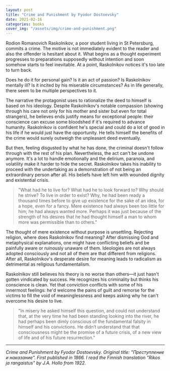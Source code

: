 ```yaml
---
layout: post
title: "Crime and Punishment by Fyodor Dostoevsky"
date: 2021-02-16
categories: books
cover_img: "/assets/img/crime-and-punishment.png"
---
```


Rodion Romanovich Raskolnikov, a poor student living in St Petersburg, commits a crime. The motive is not immediately evident to the reader and also the offender is hesitant about it. What begins as a thought experiment progresses to preparations supposedly without intention and soon somehow starts to feel inevitable. At a point, Raskolnikov notices it's too late to turn back.

Does he do it for personal gain? Is it an act of passion? Is Raskolnikov mentally ill? Is it incited by his miserable circumstances? As in life generally, there seem to be multiple perspectives to it. 

The narrative the protagonist uses to rationalize the deed to himself is based on his ideology. Despite Raskolnikov's notable compassion (showing through his care not only for his mother and sister but even for total strangers), he believes ends justify means for exceptional people: their conscience can excuse some bloodshed if it's required to advance humanity. Raskolnikov is confident he's special and could do a lot of good in his life if he would just have the opportunity. He tells himself the benefits of the crime would surely outweigh the unpleasant deed eventually.

But then, feeling disgusted by what he has done, the criminal doesn't follow through with the rest of his plan. Nevertheless, the act can't be undone anymore. It's a lot to handle emotionally and the delirium, paranoia, and volatility make it harder to hide the secret. Raskolnikov takes his inability to proceed with the undertaking as a demonstration of not being an extraordinary person after all. His beliefs have left him with wounded dignity and existential crisis.

>"What had he to live for? What had he to look forward to? Why should he strive? To live in order to exist? Why, he had been ready a thousand times before to give up existence for the sake of an idea, for a hope, even for a fancy. Mere existence had always been too little for him; he had always wanted more. Perhaps it was just because of the strength of his desires that he had thought himself a man to whom more was permissible than to others."

The thought of mere existence without purpose is unsettling. Rejecting religion, where does Raskolnikov find meaning? After dismissing God and metaphysical explanations, one might have conflicting beliefs and be painfully aware or ruinously unaware of them. Ideologies are not always adopted consciously and not all of them are that different from religions. After all, Raskolnikov's desperate desire for meaning leads to radicalism as detrimental as religious fundamentalism.

Raskolnikov still believes his theory is no worse than others—it just hasn't gotten vindicated by success. He recognizes his criminality but thinks his conscience is clean. Yet that conviction conflicts with some of his innermost feelings: he'd welcome the pains of guilt and remorse for the victims to fill the void of meaninglessness and keeps asking why he can't overcome his desire to live.

>"In misery he asked himself this question, and could not understand that, at the very time he had been standing looking into the river, he had perhaps been dimly conscious of the fundamental falsity in himself and his convictions. He didn’t understand that that consciousness might be the promise of a future crisis, of a new view of life and of his future resurrection."

---

_Crime and Punishment by Fyodor Dostoevsky. Original title: "Преступление и наказание". First published in 1866. I read the Finnish translation "Rikos ja rangaistus" by J.A. Hollo from 1922._